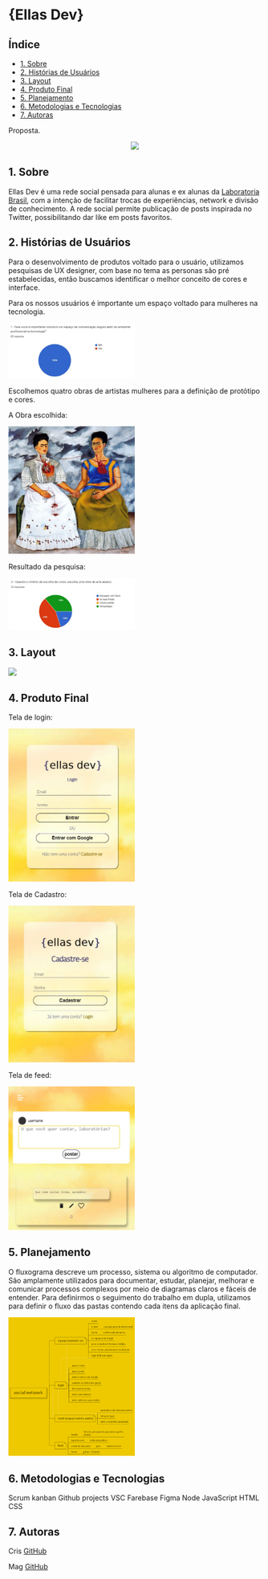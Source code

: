 # {Ellas Dev}

## Índice

- [1. Sobre](#1-Sobre)
- [2. Histórias de Usuários](#2-Histórias-de-Usuários)
- [3. Layout](#3-Layout)
- [4. Produto Final](#4-Produto-Final)
- [5. Planejamento](#5-Planejamento)
- [6. Metodologias e Tecnologias](#6-Metodologias-e-Tecnologias)
- [7. Autoras](#7-autoras)


Proposta.
<p align='center'>
<img src='src/img/ellas-dev-logo.png' widht='40%'> 
</p>


## 1. Sobre

Ellas Dev é uma rede social pensada para alunas e ex alunas da [Laboratoria Brasil](https://www.laboratoria.la/br), com a intenção de facilitar trocas de experiências, network e divisão de conhecimento. A rede social permite publicação de posts inspirada no Twitter, possibilitando dar like em posts favoritos.



## 2. Histórias de Usuários
Para o desenvolvimento de produtos voltado para o usuário, utilizamos pesquisas de UX designer, com base no tema as personas são pré estabelecidas, então buscamos identificar o melhor conceito de cores e interface.


Para os nossos usuários é importante um espaço voltado para mulheres na tecnologia.

<img src="src/img/HistoriaDeUsuario1.JPG" width="50%">


Escolhemos quatro obras de artistas mulheres para a definição de protótipo e cores.

A Obra escolhida:

<img src="src/img/asDuasFridas.jpg" width="50%">


Resultado da pesquisa:

<img src="src/img/historiaDeUsuario2.JPG" width="50%">

## 3. Layout

<img src="src/img/Protótipo mobile.png" width="50%">

## 4. Produto Final

Tela de login:

<img src="src/img/tela de login.JPG" width="50%">

Tela de Cadastro:

<img src="src/img/Cadastro.JPG" width="50%">

Tela de feed:

<img src="src/img/feed.JPG" width="50%">

## 5. Planejamento

O fluxograma descreve um processo, sistema ou algoritmo de computador. São amplamente utilizados para documentar, estudar, planejar, melhorar e comunicar processos complexos por meio de diagramas claros e fáceis de entender. Para definirmos o seguimento do trabalho em dupla, utilizamos para definir o fluxo das pastas contendo cada itens da aplicação final.


<img src="src/img/fluxograma.png" width="50%">



## 6. Metodologias e Tecnologias
Scrum
kanban
Github projects
VSC
Farebase
Figma
Node
JavaScript
HTML
CSS

## 7. Autoras

Cris
[GitHub](https://github.com/crisbdev) 

Mag
[GitHub](https://github.com/Magnadutra)
